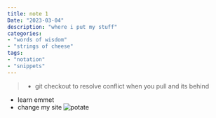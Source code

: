 ```yaml
---
title: note 1
Date: "2023-03-04"
description: "where i put my stuff"
categories: 
- "words of wisdom"
- "strings of cheese"
tags:
- "notation"
- "snippets"
---
```


> - git checkout to resolve conflict when you pull and its behind
- learn emmet
- change my site
![potate](https://imgur.com/lqYH8Ri)

